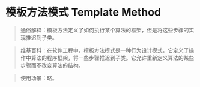# 模板方法模式 Template Method

> 通俗解释：模板方法定义了如何执行某个算法的框架，但是将这些步骤的实现推迟到子类。

> 维基百科：在软件工程中，模板方法模式是一种行为设计模式，它定义了操作中算法的程序框架，将一些步骤推迟到子类。它允许重新定义算法的某些步骤而不改变算法的结构。

> 使用场景：略。
